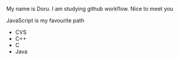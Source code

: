 My name is Doru. I am studying github workflow.
Nice to meet you

JavaScript is my favourite path

* CVS
* C++
* C
* Java
